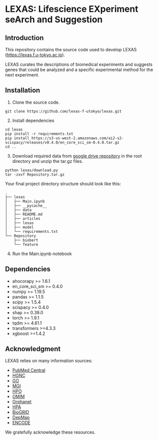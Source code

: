 # LEXAS: Lifescience EXperiment seArch and Suggestion

## Introduction

This repository contains the source code used to develop LEXAS (https://lexas.f.u-tokyo.ac.jp).

LEXAS curates the descriptions of biomedical experiments and suggests genes
that could be analyzed and a specific experimental method for the next experiment.



## Installation

1. Clone the source code.

```
git clone https://github.com/lexas-f-utokyo/lexas.git
```

2. Install dependencies

```
cd lexas
pip install -r requirements.txt
pip install https://s3-us-west-2.amazonaws.com/ai2-s2-scispacy/releases/v0.4.0/en_core_sci_sm-0.4.0.tar.gz
cd ..
```

3. Download required data from [google drive repository](https://drive.google.com/file/d/1s8Na00l2GbxW112sfcb5q1g0jS-Ujp9h/view?usp=sharing) in the root directory and unzip the tar.gz files.

```
python lexas/download.py
tar -zxvf Repository.tar.gz
```

Your final project directory structure should look like this:

```
.
├── lexas
│   ├── Main.ipynb
│   ├── __pycache__
│   ├── data
│   ├── README.md
│   ├── articles
│   ├── lexas
│   ├── model
│   └── requirements.txt
└── Repository
    ├── biobert
    └── feature
```

4. Run the Main.ipynb notebook


## Dependencies
- ahocorapy >= 1.6.1
- en_core_sci_sm >= 0.4.0
- numpy >= 1.19.5
- pandas >= 1.1.5
- scipy >= 1.5.4
- scispacy >= 0.4.0
- shap >= 0.39.0
- torch >= 1.9.1
- tqdm >= 4.61.1
- transformers >=4.3.3
- xgboost >=1.4.2


## Acknowledgment

LEXAS relies on many information sources:

- [PubMed Central](https://www.ncbi.nlm.nih.gov/pmc/)
- [HGNC](https://www.genenames.org/)
- [GO](http://geneontology.org/)
- [MGI](http://www.informatics.jax.org/)
- [HPO](https://hpo.jax.org/app/)
- [OMIM](https://www.omim.org/)
- [Orphanet](https://www.orpha.net/)
- [HPA](https://www.proteinatlas.org/)
- [BioGRID](https://thebiogrid.org/)
- [DepMap](https://depmap.org/)
- [ENCODE](https://www.encodeproject.org/)

We gratefully acknowledge these resources.
